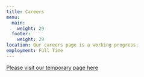 ```yaml
---
title: Careers
menu:
  main:
    weight: 29
  footer:
    weight: 29
location: Our careers page is a working progress.
employment: Full Time
---
```

[P﻿lease visit our temporary page here](https://livewire-1678901160.teamtailor.com/)